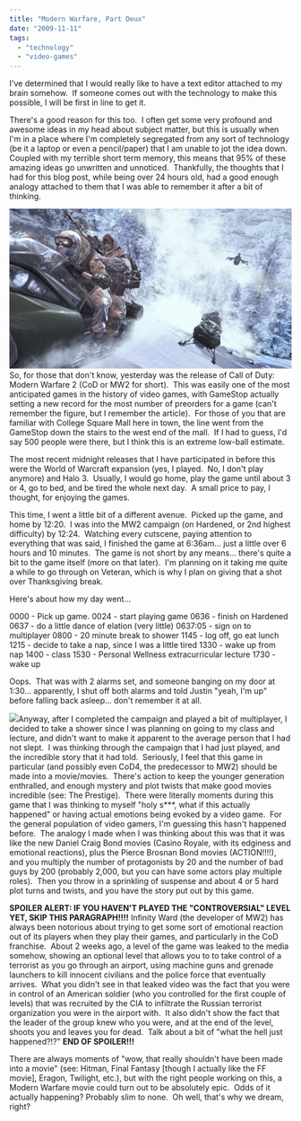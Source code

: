 ```yaml
---
title: "Modern Warfare, Part Deux"
date: "2009-11-11"
tags:
  - "technology"
  - "video-games"
---
```


I've determined that I would really like to have a text editor attached to my brain somehow.  If someone comes out with the technology to make this possible, I will be first in line to get it.

There's a good reason for this too.  I often get some very profound and awesome ideas in my head about subject matter, but this is usually when I'm in a place where I'm completely segregated from any sort of technology (be it a laptop or even a pencil/paper) that I am unable to jot the idea down.  Coupled with my terrible short term memory, this means that 95% of these amazing ideas go unwritten and unnoticed.  Thankfully, the thoughts that I had for this blog post, while being over 24 hours old, had a good enough analogy attached to them that I was able to remember it after a bit of thinking.

![](images/modern-warfare-2-gameplay-photos1254532753.jpg)So, for those that don't know, yesterday was the release of Call of Duty: Modern Warfare 2 (CoD or MW2 for short).  This was easily one of the most anticipated games in the history of video games, with GameStop actually setting a new record for the most number of preorders for a game (can't remember the figure, but I remember the article).  For those of you that are familiar with College Square Mall here in town, the line went from the GameStop down the stairs to the west end of the mall.  If I had to guess, I'd say 500 people were there, but I think this is an extreme low-ball estimate.

The most recent midnight releases that I have participated in before this were the World of Warcraft expansion (yes, I played.  No, I don't play anymore) and Halo 3.  Usually, I would go home, play the game until about 3 or 4, go to bed, and be tired the whole next day.  A small price to pay, I thought, for enjoying the games.

This time, I went a little bit of a different avenue.  Picked up the game, and home by 12:20.  I was into the MW2 campaign (on Hardened, or 2nd highest difficulty) by 12:24.  Watching every cutscene, paying attention to everything that was said, I finished the game at 6:36am... just a little over 6 hours and 10 minutes.  The game is not short by any means... there's quite a bit to the game itself (more on that later).  I'm planning on it taking me quite a while to go through on Veteran, which is why I plan on giving that a shot over Thanksgiving break.

Here's about how my day went...

0000 - Pick up game. 0024 - start playing game 0636 - finish on Hardened 0637 - do a little dance of elation (very little) 0637:05 - sign on to multiplayer 0800 - 20 minute break to shower 1145 - log off, go eat lunch 1215 - decide to take a nap, since I was a little tired 1330 - wake up from nap 1400 - class 1530 - Personal Wellness extracurricular lecture 1730 - wake up

Oops.  That was with 2 alarms set, and someone banging on my door at 1:30... apparently, I shut off both alarms and told Justin "yeah, I'm up" before falling back asleep... don't remember it at all.

![](images/cod-mw2-1_1517847c.jpg)Anyway, after I completed the campaign and played a bit of multiplayer, I decided to take a shower since I was planning on going to my class and lecture, and didn't want to make it apparent to the average person that I had not slept.  I was thinking through the campaign that I had just played, and the incredible story that it had told.  Seriously, I feel that this game in particular (and possibly even CoD4, the predecessor to MW2) should be made into a movie/movies.  There's action to keep the younger generation enthralled, and enough mystery and plot twists that make good movies incredible (see: The Prestige).  There were literally moments during this game that I was thinking to myself "holy s\*\*\*, what if this actually happened" or having actual emotions being evoked by a video game.  For the general population of video gamers, I'm guessing this hasn't happened before.  The analogy I made when I was thinking about this was that it was like the new Daniel Craig Bond movies (Casino Royale, with its edginess and emotional reactions), plus the Pierce Brosnan Bond movies (ACTION!!!!), and you multiply the number of protagonists by 20 and the number of bad guys by 200 (probably 2,000, but you can have some actors play multiple roles).  Then you throw in a sprinkling of suspense and about 4 or 5 hard plot turns and twists, and you have the story put out by this game.

**SPOILER ALERT: IF YOU HAVEN'T PLAYED THE "CONTROVERSIAL" LEVEL YET, SKIP THIS PARAGRAPH!!!!** Infinity Ward (the developer of MW2) has always been notorious about trying to get some sort of emotional reaction out of its players when they play their games, and particularly in the CoD franchise.  About 2 weeks ago, a level of the game was leaked to the media somehow, showing an optional level that allows you to to take control of a terrorist as you go through an airport, using machine guns and grenade launchers to kill innocent civilians and the police force that eventually arrives.  What you didn't see in that leaked video was the fact that you were in control of an American soldier (who you controlled for the first couple of levels) that was recruited by the CIA to infiltrate the Russian terrorist organization you were in the airport with.  It also didn't show the fact that the leader of the group knew who you were, and at the end of the level, shoots you and leaves you for dead.  Talk about a bit of "what the hell just happened?!?" **END OF SPOILER!!!**

There are always moments of "wow, that really shouldn't have been made into a movie" (see: Hitman, Final Fantasy \[though I actually like the FF movie\], Eragon, Twilight, etc.), but with the right people working on this, a Modern Warfare movie could turn out to be absolutely epic.  Odds of it actually happening? Probably slim to none.  Oh well, that's why we dream, right?
